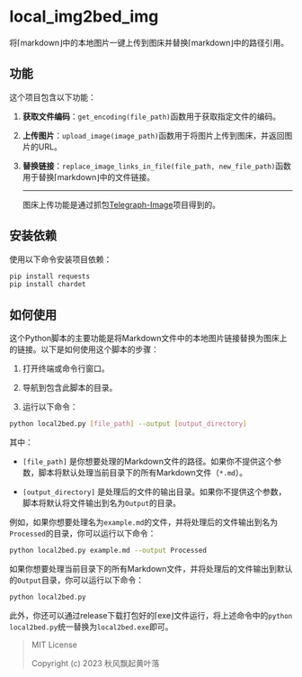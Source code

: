 # local_img2bed_img
将⌈markdown⌋中的本地图片一键上传到图床并替换⌈markdown⌋中的路径引用。

## 功能

这个项目包含以下功能：

1. **获取文件编码**：`get_encoding(file_path)`函数用于获取指定文件的编码。

2. **上传图片**：`upload_image(image_path)`函数用于将图片上传到图床，并返回图片的URL。

3. **替换链接**：`replace_image_links_in_file(file_path, new_file_path)`函数用于替换⌈markdown⌋中的文件链接。

   ------

   图床上传功能是通过抓包[Telegraph-Image](https://github.com/cf-pages/Telegraph-Image)项目得到的。

## 安装依赖

使用以下命令安装项目依赖：

```bash
pip install requests
pip install chardet
```

## 如何使用

这个Python脚本的主要功能是将Markdown文件中的本地图片链接替换为图床上的链接。以下是如何使用这个脚本的步骤：

1. 打开终端或命令行窗口。

2. 导航到包含此脚本的目录。

3. 运行以下命令：

```bash
python local2bed.py [file_path] --output [output_directory]
```

其中：

- `[file_path]` 是你想要处理的Markdown文件的路径。如果你不提供这个参数，脚本将默认处理当前目录下的所有Markdown文件（`*.md`）。

- `[output_directory]` 是处理后的文件的输出目录。如果你不提供这个参数，脚本将默认将文件输出到名为`Output`的目录。

例如，如果你想要处理名为`example.md`的文件，并将处理后的文件输出到名为`Processed`的目录，你可以运行以下命令：

```bash
python local2bed.py example.md --output Processed
```

如果你想要处理当前目录下的所有Markdown文件，并将处理后的文件输出到默认的`Output`目录，你可以运行以下命令：

```bash
python local2bed.py
```

此外，你还可以通过release下载打包好的⌈exe⌋文件运行，将上述命令中的`python local2bed.py`统一替换为`local2bed.exe`即可。



> MIT License
>
> Copyright (c) 2023 秋风飘起黄叶落
